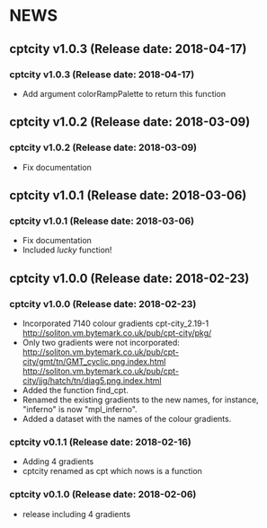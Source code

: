 NEWS
===========

## cptcity v1.0.3 (Release date: 2018-04-17)

### cptcity v1.0.3 (Release date: 2018-04-17)

- Add argument colorRampPalette to return this function

## cptcity v1.0.2 (Release date: 2018-03-09)

### cptcity v1.0.2 (Release date: 2018-03-09)

- Fix documentation

## cptcity v1.0.1 (Release date: 2018-03-06)

### cptcity v1.0.1 (Release date: 2018-03-06)

- Fix documentation
- Included *lucky* function!

## cptcity v1.0.0 (Release date: 2018-02-23)

### cptcity v1.0.0 (Release date: 2018-02-23)

- Incorporated 7140 colour gradients cpt-city_2.19-1 http://soliton.vm.bytemark.co.uk/pub/cpt-city/pkg/
- Only two gradients were not incorporated: http://soliton.vm.bytemark.co.uk/pub/cpt-city/gmt/tn/GMT_cyclic.png.index.html
 http://soliton.vm.bytemark.co.uk/pub/cpt-city/jjg/hatch/tn/diag5.png.index.html
- Added the function find_cpt.
- Renamed the existing gradients to the new names, for instance, "inferno" is
now "mpl_inferno".
- Added a dataset with the names of the colour gradients.

### cptcity v0.1.1 (Release date: 2018-02-16)

- Adding 4 gradients
- cptcity renamed as cpt which nows is a function

### cptcity v0.1.0 (Release date: 2018-02-06)

- release including 4 gradients

